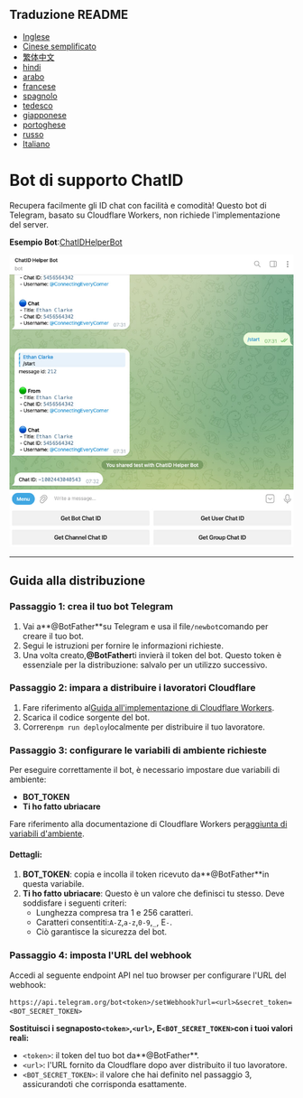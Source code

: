 ## Traduzione README

-   [Inglese](README.md)
-   [Cinese semplificato](README.zh-CN.md)
-   [繁体中文](README.zh-TW.md)
-   [hindi](README.hi.md)
-   [arabo](README.ar.md)
-   [francese](README.fr.md)
-   [spagnolo](README.es.md)
-   [tedesco](README.de.md)
-   [giapponese](README.ja.md)
-   [portoghese](README.pt.md)
-   [russo](README.ru.md)
-   [Italiano](README.it.md)

# Bot di supporto ChatID

Recupera facilmente gli ID chat con facilità e comodità! Questo bot di Telegram, basato su Cloudflare Workers, non richiede l'implementazione del server.

**Esempio Bot**:[ChatIDHelperBot](https://t.me/ChatIDHelperBot)

![screenshot](https://raw.githubusercontent.com/CECEthanClarke/get-chatid-bot-cf-worker/refs/heads/main/other/screenshot.jpg)

* * *

## Guida alla distribuzione

### Passaggio 1: crea il tuo bot Telegram

1.  Vai a**@BotFather**su Telegram e usa il file`/newbot`comando per creare il tuo bot.
2.  Segui le istruzioni per fornire le informazioni richieste.
3.  Una volta creato,**@BotFather**ti invierà il token del bot. Questo token è essenziale per la distribuzione: salvalo per un utilizzo successivo.

### Passaggio 2: impara a distribuire i lavoratori Cloudflare

1.  Fare riferimento al[Guida all'implementazione di Cloudflare Workers](https://developers.cloudflare.com/workers/get-started/guide/).
2.  Scarica il codice sorgente del bot.
3.  Correre`npm run deploy`localmente per distribuire il tuo lavoratore.

### Passaggio 3: configurare le variabili di ambiente richieste

Per eseguire correttamente il bot, è necessario impostare due variabili di ambiente:

-   **BOT_TOKEN**
-   **Ti ho fatto ubriacare**

Fare riferimento alla documentazione di Cloudflare Workers per[aggiunta di variabili d'ambiente](https://developers.cloudflare.com/workers/configuration/environment-variables/#add-environment-variables-via-the-dashboard).

#### Dettagli:

1.  **BOT_TOKEN**: copia e incolla il token ricevuto da**@BotFather**in questa variabile.
2.  **Ti ho fatto ubriacare**: Questo è un valore che definisci tu stesso. Deve soddisfare i seguenti criteri:
    -   Lunghezza compresa tra 1 e 256 caratteri.
    -   Caratteri consentiti:`A-Z`,`a-z`,`0-9`,`_`, E`-`.
    -   Ciò garantisce la sicurezza del bot.

### Passaggio 4: imposta l'URL del webhook

Accedi al seguente endpoint API nel tuo browser per configurare l'URL del webhook:

    https://api.telegram.org/bot<token>/setWebhook?url=<url>&secret_token=<BOT_SECRET_TOKEN>

**Sostituisci i segnaposto`<token>`,`<url>`, E`<BOT_SECRET_TOKEN>`con i tuoi valori reali:**

-   `<token>`: il token del tuo bot da**@BotFather**.
-   `<url>`: l'URL fornito da Cloudflare dopo aver distribuito il tuo lavoratore.
-   `<BOT_SECRET_TOKEN>`: il valore che hai definito nel passaggio 3, assicurandoti che corrisponda esattamente.
